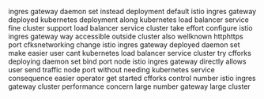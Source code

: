 ingres gateway daemon set instead deployment default istio ingres gateway deployed kubernetes deployment along kubernetes load balancer service fine cluster support load balancer service cluster take effort configure istio ingres gateway way accessible outside cluster also wellknown httphttps port cfksnetworking change istio ingres gateway deployed daemon set make easier user cant kubernetes load balancer service cluster try cfforks deploying daemon set bind port node istio ingres gateway directly allows user send traffic node port without needing kubernetes service consequence easier operator get started cfforks control number istio ingres gateway cluster performance concern large number gateway large cluster